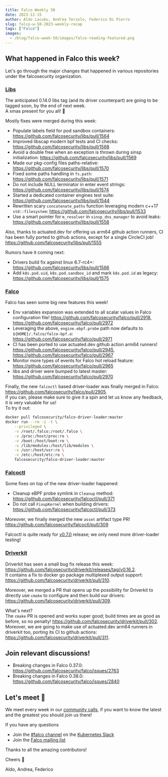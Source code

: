 ```yaml
---
title: Falco Weekly 50
date: 2023-12-15
author: Aldo Lacuku, Andrea Terzolo, Federico Di Pierro
slug: falco-w-50-2023-weekly-recap
tags: ["Falco"]
images:
  - /blog/falco-week-50/images/falco-reading-featured.png
---
```


## What happened in Falco this week?

Let's go through the major changes that happened in various repositories under the falcosecurity organization.  

### [Libs](https://github.com/falcosecurity/libs)

The anticipated 0.14.0 libs tag (and its driver counterpart) are going to be tagged soon, by the end of next week.  
A xmas present for you all! :christmas_tree:

Mostly fixes were merged during this week:
* Populate labels field for pod sandbox containers: https://github.com/falcosecurity/libs/pull/1564
* Improved libscap modern bpf tests and CI checks: https://github.com/falcosecurity/libs/pull/1568
* Avoid a double free when an exception is thrown during sinsp initialization: https://github.com/falcosecurity/libs/pull/1569
* Made our pkg-config files paths-relative: https://github.com/falcosecurity/libs/pull/1570
* Fixed some paths handling in `fs.path`: https://github.com/falcosecurity/libs/pull/1571
* Do not include NULL terminator in enter event strings: https://github.com/falcosecurity/libs/pull/1574
* Started a dedicated container engines test suite: https://github.com/falcosecurity/libs/pull/1544
* Rewritten scary `concatenate_paths` function leveraging modern c++17 `std::filesystem`: https://github.com/falcosecurity/libs/pull/1533
* Use a smart pointer for `m_resolver` in `sinsp_dns_manager` to avoid leaks: https://github.com/falcosecurity/libs/pull/1558

Also, thanks to actuated.dev for offering us arm64 github action runners, CI has been fully ported to github actions, except for a single CircleCI job! https://github.com/falcosecurity/libs/pull/1555


Rumors have it coming next:
* Drivers build fix against linux 6.7-rc4+: https://github.com/falcosecurity/libs/pull/1566
* Add `k8s.pod.uid`, `k8s.pod.sandbox_id` and mark `k8s.pod.id` as legacy: https://github.com/falcosecurity/libs/pull/1575

### [Falco](https://github.com/falcosecurity/falco)

Falco has seen some big new features this week!
* Env variables expansion was extended to all scalar values in Falco configuration file! https://github.com/falcosecurity/falco/pull/2918, https://github.com/falcosecurity/falco/pull/2972
* Leveraging the above, `engine.ebpf.probe` path now defaults to `${HOME}/.falco/falco-bpf.o`: https://github.com/falcosecurity/falco/pull/2971
* CI has been ported to use actuated.dev github action arm64 runners! https://github.com/falcosecurity/falco/pull/2945, https://github.com/falcosecurity/falco/pull/2967
* Monitor more types of events for Falco hot reload feature: https://github.com/falcosecurity/falco/pull/2965
* libs and driver were bumped to latest master: https://github.com/falcosecurity/falco/pull/2970

Finally, the new `falcoctl` based driver-loader was finally merged in Falco: https://github.com/falcosecurity/falco/pull/2905.  
If you can, please make sure to give it a spin and let us know any feedback, it is very valuable for us!  
To try it out:
```bash
docker pull falcosecurity/falco-driver-loader:master
docker run --rm -i -t \
    --privileged \
    -v /root/.falco:/root/.falco \
    -v /proc:/host/proc:ro \
    -v /boot:/host/boot:ro \
    -v /lib/modules:/host/lib/modules \
    -v /usr:/host/usr:ro \
    -v /etc:/host/etc:ro \
    falcosecurity/falco-driver-loader:master
```

### [Falcoctl](https://github.com/falcosecurity/falcoctl)

Some fixes on top of the new driver-loader happened:
* Cleanup eBPF probe symlink in `Cleanup` method: https://github.com/falcosecurity/falcoctl/pull/371
* Do not call `FixupKernel` when building drivers: https://github.com/falcosecurity/falcoctl/pull/373

Moreover, we finally merged the new `asset` artifact type PR! https://github.com/falcosecurity/falcoctl/pull/309

Falcoctl is quite ready for [v0.7.0](https://github.com/falcosecurity/falcoctl/milestone/7) release; we only need more driver-loader testing!

### [Driverkit](https://github.com/falcosecurity/driverkit)

Driverkit has seen a small bug fix release this week: https://github.com/falcosecurity/driverkit/releases/tag/v0.16.2.  
It contains a fix to docker go package multiplexed output support: https://github.com/falcosecurity/driverkit/pull/310.

Moreover, we merged a PR  that opens up the possibility for Driverkit to directly use `cmake` to configure and then build our drivers: https://github.com/falcosecurity/driverkit/pull/309.  

What's next?  
The `cmake` PR is opened and works super good; build times are as good as before, so no penalty! https://github.com/falcosecurity/driverkit/pull/302.  
Moreover, we are going to make use of actuated.dev arm64 runners in driverkit too, porting its CI to github actions: https://github.com/falcosecurity/driverkit/pull/311.

## Join relevant discussions!

* Breaking changes in Falco 0.37.0: https://github.com/falcosecurity/falco/issues/2763
* Breaking changes in Falco 0.38.0: https://github.com/falcosecurity/falco/issues/2840


## Let's meet 🤝

We meet every week in our [community calls](https://github.com/falcosecurity/community),
if you want to know the latest and the greatest you should join us there!

If you have any questions

* Join the [#falco channel](https://kubernetes.slack.com/messages/falco) on the [Kubernetes Slack](https://slack.k8s.io)
* Join the [Falco mailing list](https://lists.cncf.io/g/cncf-falco-dev)

Thanks to all the amazing contributors!

Cheers 🎊

Aldo, Andrea, Federico
